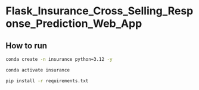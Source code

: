 # Flask_Insurance_Cross_Selling_Response_Prediction_Web_App

## How to run

```bash
conda create -n insurance python=3.12 -y
```

```bash
conda activate insurance
```

```bash
pip install -r requirements.txt
```